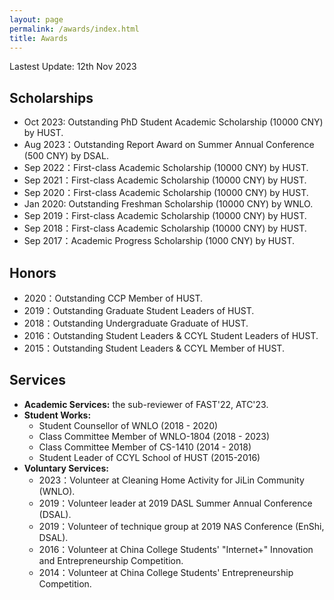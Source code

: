 ```yaml
---
layout: page
permalink: /awards/index.html
title: Awards
---
```


Lastest Update: 12th Nov 2023 

## Scholarships

- Oct 2023: Outstanding PhD Student Academic Scholarship (10000 CNY) by HUST.
- Aug 2023：Outstanding Report Award on Summer Annual Conference (500 CNY) by DSAL.
- Sep 2022：First-class Academic Scholarship (10000 CNY) by HUST.
- Sep 2021：First-class Academic Scholarship (10000 CNY) by HUST.
- Sep 2020：First-class Academic Scholarship (10000 CNY) by HUST.
- Jan 2020: Outstanding Freshman Scholarship (10000 CNY) by WNLO.
- Sep 2019：First-class Academic Scholarship (10000 CNY) by HUST.
- Sep 2018：First-class Academic Scholarship (10000 CNY) by HUST.
- Sep 2017：Academic Progress Scholarship (1000 CNY) by HUST.


## Honors

- 2020：Outstanding CCP Member of HUST.
- 2019：Outstanding Graduate Student Leaders of HUST.
- 2018：Outstanding Undergraduate Graduate of HUST.
- 2016：Outstanding Student Leaders & CCYL Student Leaders of HUST.
- 2015：Outstanding Student Leaders & CCYL Member of HUST.


## Services

- **Academic Services:** the sub-reviewer of FAST'22, ATC'23. 
- **Student Works:**
    * Student Counsellor of WNLO (2018 - 2020)
    * Class Committee Member of WNLO-1804 (2018 - 2023)
    * Class Committee Member of CS-1410 (2014 - 2018)
    * Student Leader of CCYL School of HUST (2015-2016)
- **Voluntary Services:** 
    * 2023：Volunteer at Cleaning Home Activity for JiLin Community (WNLO).
    * 2019：Volunteer leader at 2019 DASL Summer Annual Conference (DSAL). 
    * 2019：Volunteer of technique group at 2019 NAS Conference (EnShi, DSAL). 
    * 2016：Volunteer at China College Students' "Internet+" Innovation and Entrepreneurship Competition. 
    * 2014：Volunteer at China College Students' Entrepreneurship Competition.
